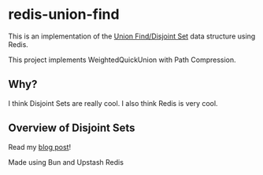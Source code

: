 # redis-union-find

This is an implementation of the [Union Find/Disjoint Set](https://cs61b-2.gitbook.io/cs61b-textbook/14.-disjoint-sets) data structure using Redis. 

This project implements WeightedQuickUnion with Path Compression.

## Why?
I think Disjoint Sets are really cool. I also think Redis is very cool.

## Overview of Disjoint Sets
Read my [blog post](https://meshan.dev/blog/redis-union-find/)!

Made using Bun and Upstash Redis
